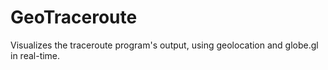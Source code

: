 # GeoTraceroute
Visualizes the traceroute program's output, using geolocation and globe.gl in real-time.
